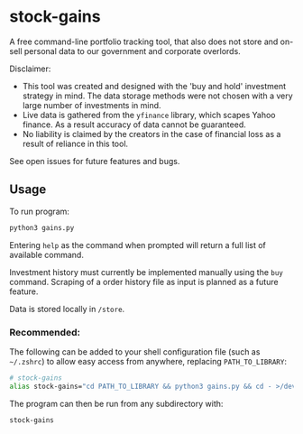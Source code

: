 # stock-gains

A free command-line portfolio tracking tool, that also does not store and on-sell personal data to our government and corporate overlords.

Disclaimer: 
- This tool was created and designed with the 'buy and hold' investment strategy in mind. The data storage methods were not chosen with a very large number of investments in mind.
- Live data is gathered from the `yfinance` library, which scapes Yahoo finance. As a result accuracy of data cannot be guaranteed.
- No liability is claimed by the creators in the case of financial loss as a result of reliance in this tool.

See open issues for future features and bugs.

## Usage

To run program:
```sh
python3 gains.py
```

Entering `help` as the command when prompted will return a full list of available command.

Investment history must currently be implemented manually using the `buy` command. Scraping of a order history file as input is planned
as a future feature.

Data is stored locally in `/store`.

### Recommended:

The following can be added to your shell configuration file (such as `~/.zshrc`) to allow easy access from anywhere, replacing `PATH_TO_LIBRARY`:
```sh
# stock-gains
alias stock-gains="cd PATH_TO_LIBRARY && python3 gains.py && cd - >/dev/null"
```

The program can then be run from any subdirectory with:
```sh
stock-gains
```
